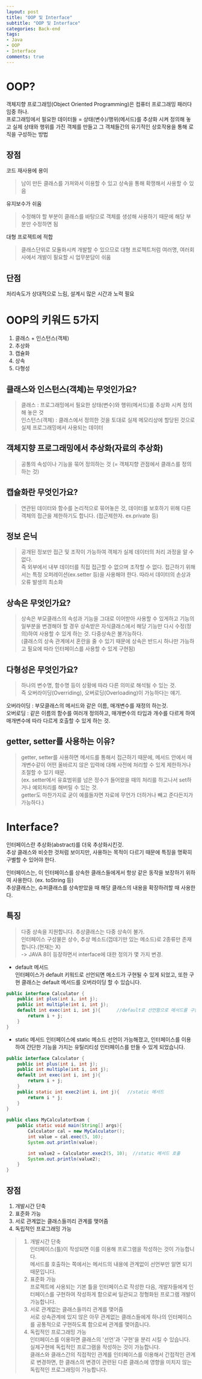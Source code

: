 ```yaml
---
layout: post
title: "OOP 및 Interface"
subtitle: "OOP 및 Interface"
categories: Back-end
tags: 
- Java
- OOP
- Interface
comments: true
---
```


# OOP?
객체지향 프로그래밍(Object Oriented Programming)은 컴퓨터 프로그래밍 패러다임중 하나.      
프로그래밍에서 필요한 데이터들 = 상태(변수)/행위(메서드)를 추상화 시켜 정의해 놓고 실제 상태와 행위를 가진 객체를 만들고 그 객체들간의 유기적인 상호작용을 통해 로직을 구성하는 방법

## 장점
코드 재사용에 용이
> 남이 만든 클래스를 가져와서 이용할 수 있고 상속을 통해 확쟁해서 사용할 수 있음

유지보수가 쉬움
> 수정해야 할 부분이 클래스를 바탕으로 객체를 생성해 사용하기 때문에 해당 부분만 수정하면 됨

대형 프로젝트에 적합
> 클래스단위로 모듈화시켜  개발할 수 있으므로 대형 프로젝트처럼 여러명, 여러회사에서 개발이 필요할 시 업무분담이 쉬움

## 단점
처리속도가 상대적으로 느림, 설계시 많은 시간과 노력 필요



# OOP의 키워드 5가지
1. 클래스 + 인스턴스(객체)
2. 추상화
3. 캡슐화
4. 상속
5. 다형성

## 클래스와 인스턴스(객체)는 무엇인가요?
> 클래스 : 프로그래밍에서 필요한 상태(변수)와 행위(메서드)를 추상화 시켜 정의해 놓은 것    
인스턴스(객체) : 클래스에서 정의한 것을 토대로 실제 메모리상에 할당된 것으로 실제 프로그래밍에서 사용되는 데이터

## 객체지향 프로그래밍에서 추상화(자료의 추상화)
> 공통의 속성이나 기능을 묶어 정의하는 것
(= 객체지향 관점에서 클래스를 정의하는 것)

## 캡슐화란 무엇인가요?
> 연관된 데이터와 함수를 논리적으로 묶어놓은 것, 데이터를 보호하기 위해 다른 객체의 접근을 제한하기도 합니다.
(접근제한자. ex.private 등)

## 정보 은닉
> 공개된 정보만 접근 및 조작이 가능하여 객체가 실제 데이터의 처리 과정을 알 수 없다.  
즉 외부에서 내부 데이터를 직접 접근할 수 없으며 조작할 수 없다. 접근하기 위해서는 특정 오퍼레이션(ex.setter 등)을 사용해야 한다.
따라서 데이터의 손상과 오류 발생의 최소화

## 상속은 무엇인가요?
> 상속은 부모클래스의 속성과 기능을 그대로 이어받아 사용할 수 있게하고 기능의 일부분을 변경해야 할 경우 상속받은 자식클래스에서 해당 기능만 다시 수정(정의)하여 사용할 수 있게 하는 것.
다중상속은 불가능하다.   
(클래스의 상속 관계에서 혼란을 줄 수 있기 때문에 상속은 반드시 하나만 가능하고 필요에 따라 인터페이스를 사용할 수 있게 구현됨)

## 다형성은 무엇인가요?
> 하나의 변수명, 함수명 등이 상황에 따라 다른 의미로 해석될 수 있는 것.   
즉 오버라이딩(Overriding), 오버로딩(Overloading)이 가능하다는 얘기.

오버라이딩 : 부모클래스의 메서드와 같은 이름, 매개변수를 재정의 하는것.   
오버로딩 : 같은 이름의 함수를 여러개 정의하고, 매개변수의 타입과 개수를 다르게 하여 매개변수에 따라 다르게 호출할 수 있게 하는 것.

## getter, setter를 사용하는 이유?
> getter, setter를 사용하면 메서드를 통해서 접근하기 때문에, 메서드 안에서 매개변수같이 어떤 올바르지 않은 입력에 대해 사전에 처리할 수 있게 제한하거나 조절할 수 있기 때문.   
(ex. setter에서 유효범위를 넘은 정수가 들어왔을 때의 처리를 하고나서 set하거나 예외처리를 해버릴 수 있는 것.   
getter도 마찬가지로 굳이 예를들자면 자료에 무언가 더하거나 빼고 준다든지가 가능하다.)



# Interface?
인터페이스란 추상화(abstract)를 더욱 추상화시킨것.   
추상 클래스와 비슷한 것처럼 보이지만, 사용하는 목적이 다르기 때문에 특징을 명확히 구별할 수 있어야 한다.  

인터페이스는, 이 인터페이스를 상속한 클래스들에게서 항상 같은 동작을 보장하기 위하여 사용한다. (ex. toString 등)   
추상클래스는, 슈퍼클래스를 상속받았을 때 해당 클래스의 내용을 확장하려할 때 사용한다.   

## 특징
> 다중 상속을 지원합니다. 추상클래스는 다중 상속이 불가.   
인터페이스 구성물은 상수, 추상 메소드(껍데기만 있는 메소드)로 2종류만 존재합니다.(현재는 X)   
-> JAVA 8이 등장하면서 interface에 대한 정의가 몇 가지 변경.   
- default 메서드   
인터페이스가 default 키워드로 선언되면 메소드가 구현될 수 있게 되었고, 또한 구현 클래스는 default 메서드를 오버라이딩 할 수 있습니다.
``` java
public interface Calculator {
    public int plus(int i, int j);
    public int multiple(int i, int j);
    default int exec(int i, int j){      //default로 선언함으로 메서드를 구현할 수 있다.
        return i + j;
    }
}
```
- static 메서드
인터페이스에 static 메소드 선언이 가능해졌고, 인터페이스를 이용하여 간단한 기능을 가지는 유틸리티성 인터페이스를 만들 수 있게 되었습니다.

``` java
public interface Calculator {
    public int plus(int i, int j);
    public int multiple(int i, int j);
    default int exec(int i, int j){
        return i + j;
    }
    public static int exec2(int i, int j){   //static 메서드 
        return i * j;
    }
}
 
public class MyCalculatorExam {
    public static void main(String[] args){
        Calculator cal = new MyCalculator();
        int value = cal.exec(5, 10);
        System.out.println(value);

        int value2 = Calculator.exec2(5, 10);  //static 메서드 호출 
        System.out.println(value2);
    }
}
```
## 장점
1. 개발시간 단축  
2. 표준화 가능  
3. 서로 관계없는 클래스들끼리 관계를 맺어줌  
4. 독립적인 프로그래밍 가능  

> 1. 개발시간 단축   
인터페이스(틀)이 작성되면 이를 이용해 프로그램을 작성하는 것이 가능합니다.  
메서드를 호출하는 쪽에서는 메서드의 내용에 관계없이 선언부만 알면 되기 때문입니다.  
> 2. 표준화 가능  
프로젝트에 사용되는 기본 틀을 인터페이스로 작성한 다음, 개발자들에게 인터페이스를 구현하여 작성하게 함으로써 일관되고 정형화된 프로그램 개발이 가능합니다.  
> 3. 서로 관계없는 클래스들끼리 관계를 맺어줌  
서로 상속관계에 있지 않은 아무 관계없는 클래스들에게 하나의 인터페이스를 공통적으로 구현하도록 함으로써 관계를 맺어줍니다. 
> 4. 독립적인 프로그래밍 가능   
인터페이스를 이용하면 클래스의 '선언'과 '구현'을 분리 시킬 수 있습니다.  
실제구현에 독립적인 프로그램을 작성하는 것이 가능합니다.   
클래스와 클래스간의 직접적인 관계를 인터페이스를 이용해서 간접적인 관계로 변경하면, 한 클래스의 변경이 관련된 다른 클래스에 영향을 미치지 않는 독립적인 프로그래밍이 가능합니다.   

